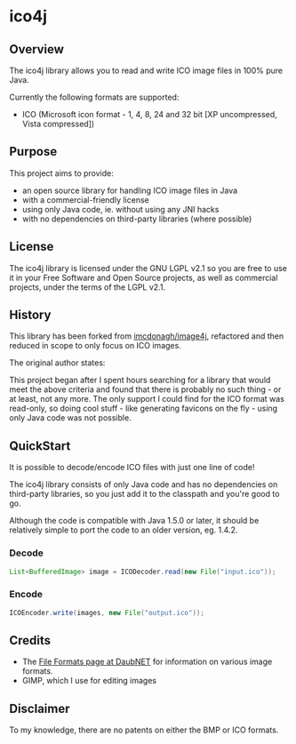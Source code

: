# ico4j

## Overview

The ico4j library allows you to read and write ICO image files in 100% pure Java.

Currently the following formats are supported:

* ICO (Microsoft icon format - 1, 4, 8, 24 and 32 bit [XP uncompressed, Vista compressed])

## Purpose

This project aims to provide:

* an open source library for handling ICO image files in Java
* with a commercial-friendly license
* using only Java code, ie. without using any JNI hacks
* with no dependencies on third-party libraries (where possible)

## License

The ico4j library is licensed under the GNU LGPL v2.1 so you are free to use it in your Free Software and Open Source projects, as well as commercial projects, under the terms of the LGPL v2.1.

## History

This library has been forked from [imcdonagh/image4j](https://github.com/imcdonagh/image4j), refactored
and then reduced in scope to only focus on ICO images.

The original author states:

This project began after I spent hours searching for a library that would meet the above criteria and found that there is probably no such thing - or at least, not any more. The only support I could find for the ICO format was read-only, so doing cool stuff - like generating favicons on the fly - using only Java code was not possible.

## QuickStart

It is possible to decode/encode ICO files with just one line of code!

The ico4j library consists of only Java code and has no dependencies on third-party libraries, so you just add it to the classpath and you're good to go.

Although the code is compatible with Java 1.5.0 or later, it should be relatively simple to port the code to an older version, eg. 1.4.2.

### Decode

```java
List<BufferedImage> image = ICODecoder.read(new File("input.ico"));
```

### Encode

```java
ICOEncoder.write(images, new File("output.ico"));
```

## Credits

* The [File Formats page at DaubNET](https://www.daubnet.com/en/file-formats) for information on various image formats.
* GIMP, which I use for editing images

## Disclaimer

To my knowledge, there are no patents on either the BMP or ICO formats.
